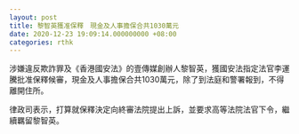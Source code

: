 ```yaml
---
layout: post
title: 黎智英獲准保釋　現金及人事擔保合共1030萬元
date: 2020-12-23 19:09:14.000000000 +08:00
categories: rthk
---
```


涉嫌違反欺詐罪及《香港國安法》的壹傳媒創辦人黎智英，獲國安法指定法官李運騰批准保釋候審，現金及人事擔保合共1030萬元，除了到法庭和警署報到，不得離開住所。

律政司表示，打算就保釋決定向終審法院提出上訴，並要求高等法院法官下令，繼續羈留黎智英。
